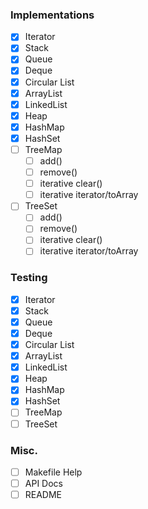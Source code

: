 ### Implementations
- [x] Iterator
- [x] Stack
- [x] Queue
- [x] Deque
- [x] Circular List
- [x] ArrayList
- [x] LinkedList
- [x] Heap
- [x] HashMap
- [x] HashSet
- [ ] TreeMap
  - [ ] add()
  - [ ] remove()
  - [ ] iterative clear()
  - [ ] iterative iterator/toArray
- [ ] TreeSet
  - [ ] add()
  - [ ] remove()
  - [ ] iterative clear()
  - [ ] iterative iterator/toArray

### Testing
- [x] Iterator
- [x] Stack
- [x] Queue
- [x] Deque
- [x] Circular List
- [x] ArrayList
- [x] LinkedList
- [x] Heap
- [x] HashMap
- [x] HashSet
- [ ] TreeMap
- [ ] TreeSet

### Misc.
- [ ] Makefile Help
- [ ] API Docs
- [ ] README
